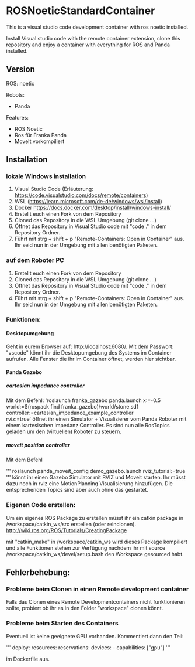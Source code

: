 # ROSNoeticStandardContainer

This is a visual studio code development container with ros noetic installed. 

Install Visual studio code with the remote container extension, clone this repository and enjoy a container with everything for ROS and Panda installed. 

## Version

ROS: noetic


Robots: 
 - Panda

 Features:

 - ROS Noetic
 - Ros für Franka Panda
 - MoveIt vorkompiliert



## Installation

### lokale Windows installation
1. Visual Studio Code
(Erläuterung: https://code.visualstudio.com/docs/remote/containers)
2. WSL 
    (https://learn.microsoft.com/de-de/windows/wsl/install)
3. Docker https://docs.docker.com/desktop/install/windows-install/
4. Erstellt euch einen Fork von dem Repository
5. Cloned das Repository in die WSL Umgebung (git clone ...)
6. Öffnet das Repository in Visual Studio code mit "code ." in dem Repository Ordner.
7. Führt mit strg + shift + p "Remote-Containers: Open in Container" aus. Ihr seid nun in der Umgebung mit allen benötigten Paketen.


### auf dem Roboter PC

1. Erstellt euch einen Fork von dem Repository
2. Cloned das Repository in die WSL Umgebung (git clone ...)
3. Öffnet das Repository in Visual Studio code mit "code ." in dem Repository Ordner.
4. Führt mit strg + shift + p "Remote-Containers: Open in Container" aus. Ihr seid nun in der Umgebung mit allen benötigten Paketen.

### Funktionen:

#### Desktopumgebung
Geht in eurem Browser auf: http://localhost:6080/. Mit dem Passwort: "vscode" könnt ihr die Desktopumgebung des Systems im Container aufrufen.
Alle Fenster die ihr im Container öffnet, werden hier sichtbar. 

#### Panda Gazebo

##### cartesian impedance controller

Mit dem Befehl:
'roslaunch franka_gazebo panda.launch x:=-0.5 \
    world:=$(rospack find franka_gazebo)/world/stone.sdf \
    controller:=cartesian_impedance_example_controller \
    rviz:=true'
öffnet ihr einen Simulator + Visualisierer vom Panda Roboter mit einem kartesischen Impedanz Controller. Es sind nun alle RosTopics geladen um den (virtuellen) Roboter zu steuern.

##### moveit position controller

Mit dem Befehl

''' roslaunch panda_moveit_config demo_gazebo.launch rviz_tutorial:=true '''
könnt ihr einen Gazebo Simulator mit RVIZ und Moveit starten. Ihr müsst dazu noch in rviz eine MotionPlanning Visualisierung hinzufügen. Die entsprechenden Topics sind aber auch ohne das gestartet.


### Eigenen Code erstellen: 

Um ein eigenes ROS Package zu erstellen müsst ihr ein catkin package in /workspace/catkin_ws/src erstellen (oder reinclonen). http://wiki.ros.org/ROS/Tutorials/CreatingPackage

mit "catkin_make" in /workspace/catkin_ws wird dieses Package kompiliert und alle Funktionen stehen zur Verfügung nachdem ihr mit source /workspace/catkin_ws/devel/setup.bash den Workspace gesourced habt.


## Fehlerbehebung:

### Probleme beim Clonen in einen Remote development container
Falls das Clonen eines Remote Developmentcontainers nicht funktionieren sollte, probiert ob ihr es in den Folder "workspace" clonen könnt. 


### Probleme beim Starten des Containers
Eventuell ist keine geeignete GPU vorhanden. Kommentiert dann den Teil:

''' deploy:
      resources:
        reservations:
          devices:
            - capabilities: ["gpu"]
'''

im Dockerfile aus. 